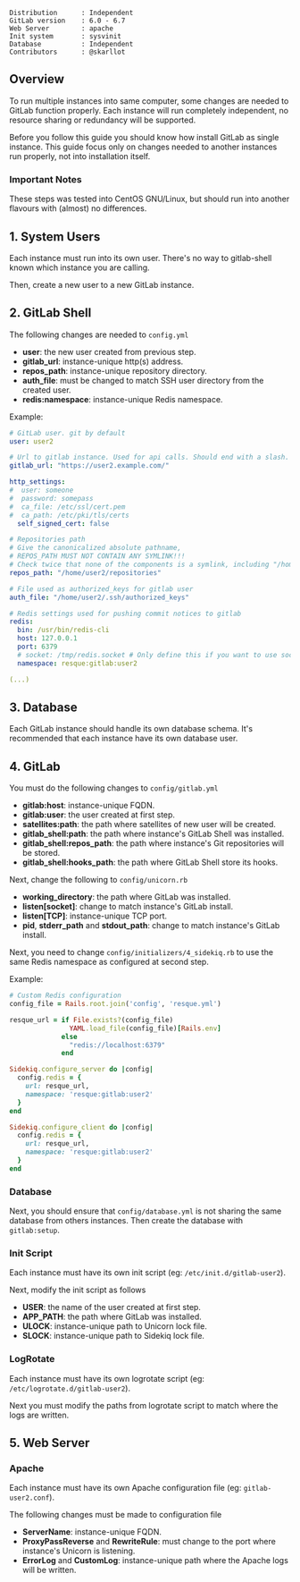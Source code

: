 ```
Distribution      : Independent
GitLab version    : 6.0 - 6.7
Web Server        : apache
Init system       : sysvinit
Database          : Independent
Contributors      : @skarllot
```

## Overview

To run multiple instances into same computer, some changes are needed to GitLab
function properly. Each instance will run completely independent, no resource
sharing or redundancy will be supported.

Before you follow this guide you should know how install GitLab as single
instance. This guide focus only on changes needed to another instances run
properly, not into installation itself.

### Important Notes

These steps was tested into CentOS GNU/Linux, but should run into another
flavours with (almost) no differences.

## 1. System Users

Each instance must run into its own user. There's no way to gitlab-shell known
which instance you are calling.

Then, create a new user to a new GitLab instance.

## 2. GitLab Shell

The following changes are needed to `config.yml`

 - **user**: the new user created from previous step.
 - **gitlab_url**: instance-unique http(s) address.
 - **repos_path**: instance-unique repository directory.
 - **auth_file**: must be changed to match SSH user directory from the created user.
 - **redis:namespace**: instance-unique Redis namespace.

Example:

```yaml
# GitLab user. git by default
user: user2

# Url to gitlab instance. Used for api calls. Should end with a slash.
gitlab_url: "https://user2.example.com/"

http_settings:
#  user: someone
#  password: somepass
#  ca_file: /etc/ssl/cert.pem
#  ca_path: /etc/pki/tls/certs
  self_signed_cert: false

# Repositories path
# Give the canonicalized absolute pathname,
# REPOS_PATH MUST NOT CONTAIN ANY SYMLINK!!!
# Check twice that none of the components is a symlink, including "/home".
repos_path: "/home/user2/repositories"

# File used as authorized_keys for gitlab user
auth_file: "/home/user2/.ssh/authorized_keys"

# Redis settings used for pushing commit notices to gitlab
redis:
  bin: /usr/bin/redis-cli
  host: 127.0.0.1
  port: 6379
  # socket: /tmp/redis.socket # Only define this if you want to use sockets
  namespace: resque:gitlab:user2

(...)
```

## 3. Database

Each GitLab instance should handle its own database schema. It's recommended
that each instance have its own database user.

## 4. GitLab

You must do the following changes to `config/gitlab.yml`

 - **gitlab:host**: instance-unique FQDN.
 - **gitlab:user**: the user created at first step.
 - **satellites:path**: the path where satellites of new user will be created.
 - **gitlab_shell:path**: the path where instance's GitLab Shell was installed.
 - **gitlab_shell:repos_path**: the path where instance's Git repositories will be stored.
 - **gitlab_shell:hooks_path**: the path where GitLab Shell store its hooks.

Next, change the following to `config/unicorn.rb`

 - **working_directory**: the path where GitLab was installed.
 - **listen[socket]**: change to match instance's GitLab install.
 - **listen[TCP]**: instance-unique TCP port.
 - **pid**, **stderr_path** and **stdout_path**: change to match instance's GitLab install.

Next, you need to change `config/initializers/4_sidekiq.rb` to use the same
Redis namespace as configured at second step.

Example:

```ruby
# Custom Redis configuration
config_file = Rails.root.join('config', 'resque.yml')

resque_url = if File.exists?(config_file)
               YAML.load_file(config_file)[Rails.env]
             else
               "redis://localhost:6379"
             end

Sidekiq.configure_server do |config|
  config.redis = {
    url: resque_url,
    namespace: 'resque:gitlab:user2'
  }
end

Sidekiq.configure_client do |config|
  config.redis = {
    url: resque_url,
    namespace: 'resque:gitlab:user2'
  }
end
```

### Database

Next, you should ensure that `config/database.yml` is not sharing the same
database from others instances. Then create the database with `gitlab:setup`.

### Init Script

Each instance must have its own init script (eg: `/etc/init.d/gitlab-user2`).

Next, modify the init script as follows

 - **USER**: the name of the user created at first step.
 - **APP_PATH**: the path where GitLab was installed.
 - **ULOCK**: instance-unique path to Unicorn lock file.
 - **SLOCK**: instance-unique path to Sidekiq lock file.

### LogRotate

Each instance must have its own logrotate script (eg:
`/etc/logrotate.d/gitlab-user2`).

Next you must modify the paths from logrotate script to match where the logs are
written.

## 5. Web Server

### Apache

Each instance must have its own Apache configuration file (eg:
`gitlab-user2.conf`).

The following changes must be made to configuration file

 - **ServerName**: instance-unique FQDN.
 - **ProxyPassReverse** and **RewriteRule**: must change to the port where instance's Unicorn is listening.
 - **ErrorLog** and **CustomLog**: instance-unique path where the Apache logs will be written.

